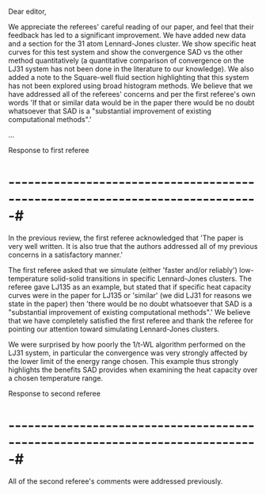 Dear editor,

We appreciate the referees' careful reading of our paper, and feel that their
feedback has led to a significant improvement. We have added new data and a
section for the 31 atom Lennard-Jones cluster. We show specific heat curves for
this test system and show the convergence SAD vs the other method quantitatively
(a quantitative comparison of convergence on the LJ31 system has not been done
in the literature to our knowledge).  We also added a note to the Square-well
fluid section highlighting that this system has not been explored using broad
histogram methods. We believe that we have addressed all of the referees'
concerns and per the first referee's own words 'If that or similar data would be
in the paper there would be no doubt whatsoever that SAD is a "substantial
improvement of existing computational methods".'

...

Response to first referee
# -----------------------------------------------------------------------------#

In the previous review, the first referee acknowledged that  'The paper is very
well written. It is also true that the authors addressed all of my previous
concerns in a satisfactory manner.'

The first referee asked that we simulate (either 'faster and/or reliably')
low-temperature solid-solid transitions in specific Lennard-Jones clusters. The
referee gave LJ135 as an example, but stated that if specific heat capacity
curves were in the paper for LJ135 or 'similar' (we did LJ31 for reasons we
state in the paper) then 'there would be no doubt whatsoever that SAD is a
"substantial improvement of existing computational methods".'
We believe that we have completely satisfied the first referee and thank the referee
for pointing our attention toward simulating Lennard-Jones clusters.

We were surprised by how poorly the 1/t-WL algorithm performed on the LJ31 system,
in particular the convergence was very strongly affected by the lower limit of
the energy range chosen.  This example thus strongly highlights the benefits
SAD provides when examining the heat capacity over a chosen temperature range.

Response to second referee
# -----------------------------------------------------------------------------#
All of the second referee's comments were addressed previously.
